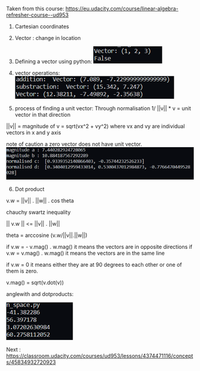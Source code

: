 Taken from this course: 
https://eu.udacity.com/course/linear-algebra-refresher-course--ud953

1. Cartesian coordinates
2. Vector : change in location

3. Defining a vector using python:
![](vector_basic.png)

4. vector operations:
![](vector_operation.png)

5. process of finding a unit vector:
Through normalisation
1/ ||v|| * v  = unit vector in that direction

||v|| = magnitude of v = sqrt(vx^2 + vy^2)
where vx and vy are individual vectors in x and y axis

note of caution a zero vector does not have unit vector.
![](vector_normalisation.png)

6.  Dot product

v.w  = ||v|| . ||w|| . cos theta

chauchy swartz inequality 

|| v.w || <= ||v|| . ||w||

theta = arccosine (v.w/||v||.||w||)

if v.w = - v.mag() . w.mag() it means the vectors are in opposite directions
if v.w = v.mag() . w.mag() it means the vectors are in the same line

if v.w = 0 it means either they are at 90 degrees to each other or one of them is zero.

v.mag() = sqrt(v.dot(v))

anglewith and dotproducts:

![](vector_dotproduct.png)

Next :
https://classroom.udacity.com/courses/ud953/lessons/4374471116/concepts/45834932720923